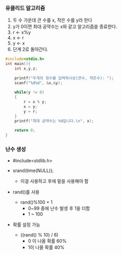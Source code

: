 ### 유클리드 알고리즘

1. 두 수 가운데 큰 수를 x, 작은 수를 y라 한다
2. y가 0이면 최대 공약수는 x와 같고 알고리즘을 종료한다.
3. r <- x%y
4. x <- r
5. y <- x
6. 단계 2로 돌아간다.

```c
#include<stdio.h>
int main(){
    int x,y,z;
    
    printf("두개의 정수를 입력하시오(큰수, 작은수): ");
    scanf("%d%d", &x,&y);
    
    while(y != 0)
    {
        r = x % y;
        x = y;
        y = r;
    }
    printf("최대 공약수는 %d입니다.\n", x);
    
    return 0;
}
```

### 난수 생성

* #include<stdlib.h>
* srand(time(NULL));
  * 이걸 사용하고 후에 밑을 사용해야 함
* rand()를 사용
  * rand()%100 + 1
    * 0~99 중에 난수 발생 후 1을 더함
    * 1 ~ 100

* 확률 설정 가능
  * ((rand() % 10) / 6)
    * 0 이 나올 확률 60%
    * 1이 나올 확률 40%

